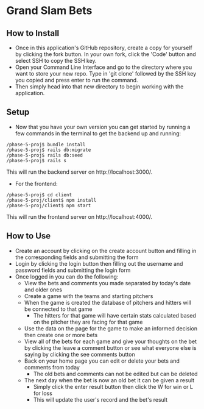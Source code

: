 # Grand Slam Bets

## How to Install
- Once in this application's GitHub repository, create a copy for yourself by clicking the fork button. In your own fork, click the 'Code' button and select SSH to copy the SSH key.
- Open your Command Line Interface and go to the directory where you want to store your new repo. Type in 'git clone' followed by the SSH key you copied and press enter to run the command.
- Then simply head into that new directory to begin working with the application.

## Setup

- Now that you have your own version you can get started by running a few commands in the terminal to get the backend up and running:

```
/phase-5-proj$ bundle install 
/phase-5-proj$ rails db:migrate
/phase-5-proj$ rails db:seed
/phase-5-proj$ rails s  
```

This will run the backend server on http://localhost:3000/.

- For the frontend:

```
/phase-5-proj$ cd client
/phase-5-proj/client$ npm install
/phase-5-proj/client$ npm start
```

This will run the frontend server on http://localhost:4000/.

## How to Use
- Create an account by clicking on the create account button and filling in the corresponding fields and submitting the form
- Login by clicking the login button then filling out the username and password fields and submitting the login form
- Once logged in you can do the following:
  - View the bets and comments you made separated by today's date and older ones
  - Create a game with the teams and starting pitchers
  - When the game is created the database of pitchers and hitters will be connected to that game
    - The hitters for that game will have certain stats calculated based on the pitcher they are facing for that game
  - Use the data on the page for the game to make an informed decision then create one or more bets
  - View all of the bets for each game and give your thoughts on the bet by clicking the leave a comment button or see what everyone else is saying by clicking the see comments button
  - Back on your home page you can edit or delete your bets and comments from today
    - The old bets and comments can not be edited but can be deleted
  - The next day when the bet is now an old bet it can be given a result
    - Simply click the enter result button then click the W for win or L for loss
    - This will update the user's record and the bet's result